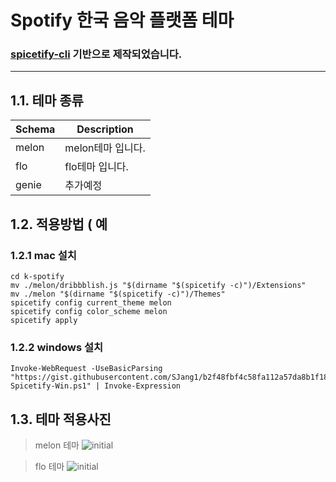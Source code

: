 Spotify 한국 음악 플랫폼 테마 
========================
### [spicetify-cli](https://github.com/khanhas/spicetify-cli) 기반으로 제작되었습니다.
---

1.1. 테마 종류
---------------
|Schema|Description
|------|---|
|melon|melon테마 입니다.
|flo|flo테마 입니다.
|genie|추가예정

1.2. 적용방법 ( 예
------------
### 1.2.1 mac 설치
```shell
cd k-spotify
mv ./melon/dribbblish.js "$(dirname "$(spicetify -c)")/Extensions"
mv ./melon "$(dirname "$(spicetify -c)")/Themes"
spicetify config current_theme melon
spicetify config color_scheme melon
spicetify apply
```
### 1.2.2 windows 설치

```shell
Invoke-WebRequest -UseBasicParsing "https://gist.githubusercontent.com/SJang1/b2f48fbf4c58fa112a57da8b1f18f45b/raw/K-Spicetify-Win.ps1" | Invoke-Expression
```
1.3. 테마 적용사진
---
> melon 테마
![initial](https://media.discordapp.net/attachments/710270749847322716/806337221723947018/unknown.png?width=924&height=489)

>flo 테마
![initial](https://media.discordapp.net/attachments/710270749847322716/806396243043418152/unknown.png?width=948&height=490)


